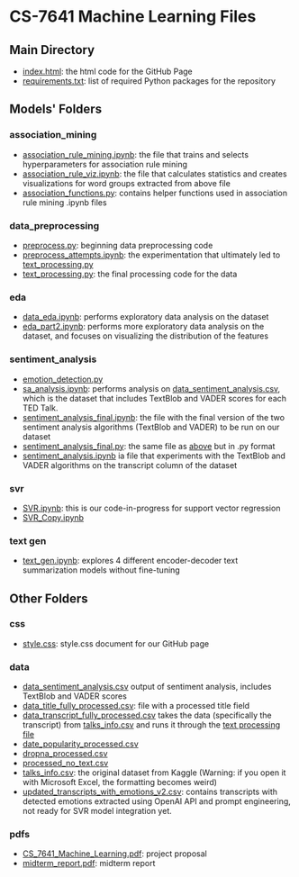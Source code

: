# CS-7641 Machine Learning Files

## Main Directory

- [index.html](index.html): the html code for the GitHub Page
- [requirements.txt](requirements.txt): list of required Python packages for the repository


## Models' Folders

### association_mining
- [association_rule_mining.ipynb](association_mining/association_rule_mining.ipynb): the file that trains and selects hyperparameters for association rule mining
- [association_rule_viz.ipynb](association_mining/association_rule_viz.ipynb): the file that calculates statistics and creates visualizations for word groups extracted from above file
- [association_functions.py](association_mining/association_functions.py): contains helper functions used in association rule mining .ipynb files

### data_preprocessing
- [preprocess.py](data_preprocessing/preprocess.py): beginning data preprocessing code
- [preprocess_attempts.ipynb](data_preprocessing/preprocess_attempts.ipynb): the experimentation that ultimately led to [text_processing.py](data_preprocessing/text_processing.py)
- [text_processing.py](data_preprocessing/text_processing.py): the final processing code for the data

### eda
- [data_eda.ipynb](eda/data_eda.ipynb): performs exploratory data analysis on the dataset
- [eda_part2.ipynb](eda/eda_part2.ipynb): performs more exploratory data analysis on the dataset, and focuses on visualizing the distribution of the features

### sentiment_analysis
- [emotion_detection.py](sentiment_analysis/emotion_detection.py)
- [sa_analysis.ipynb](sentiment_analysis/sa_analysis.ipynb): performs analysis on [data_sentiment_analysis.csv](data/data_sentiment_analysis.csv), which is the dataset that includes TextBlob and VADER scores for each TED Talk.
- [sentiment_analysis_final.ipynb](sentiment_analysis/sentiment_analysis_final.ipynb): the file with the final version of the two sentiment analysis algorithms (TextBlob and VADER) to be run on our dataset
- [sentiment_analysis_final.py](sentiment_analysis/sentiment_analysis_final.py): the same file as [above](sentiment_analysis/sentiment_analysis_final.ipynb) but in .py format
- [sentiment_analysis.ipynb](sentiment_analysis/sentiment_analysis.ipynb) ia file that experiments with the TextBlob and VADER algorithms on the transcript column of the dataset

### svr
- [SVR.ipynb](svr/SVR.ipynb): this is our code-in-progress for support vector regression
- [SVR_Copy.ipynb](svr/SVR_copy.ipynb)

### text gen
- [text_gen.ipynb](text_gen/text_gen.ipynb): explores 4 different encoder-decoder text summarization models without fine-tuning

## Other Folders

### css
- [style.css](css/style.css): style.css document for our GitHub page

### data
- [data_sentiment_analysis.csv](data/data_sentiment_analysis.csv) output of sentiment analysis, includes TextBlob and VADER scores
- [data_title_fully_processed.csv](data/data_title_fully_processed.csv): file with a processed title field
- [data_transcript_fully_processed.csv](data/data_transcript_fully_processed.csv) takes the data (specifically the transcript) from [talks_info.csv](data/talks_info.csv) and runs it through the [text processing file](text_processing.py)
- [date_popularity_processed.csv](data/date_popularity_processed.csv)
- [dropna_processed.csv](data/dropna_processed.csv)
- [processed_no_text.csv](data/processed_no_text.csv)
- [talks_info.csv](data/talks_info.csv): the original dataset from Kaggle (Warning: if you open it with Microsoft Excel, the formatting becomes weird)
- [updated_transcripts_with_emotions_v2.csv](data/updated_transcripts_with_emotions_v2.csv): contains transcripts with detected emotions extracted using OpenAI API and prompt engineering, not ready for SVR model integration yet.

### pdfs
- [CS_7641_Machine_Learning.pdf](pdfs/CS_7641_Machine_Learning.pdf): project proposal
- [midterm_report.pdf](pdfs/midterm_report.pdf): midterm report

<!-- - [talks_info_noedits.csv](data/talks_info_noedits.csv) -->
